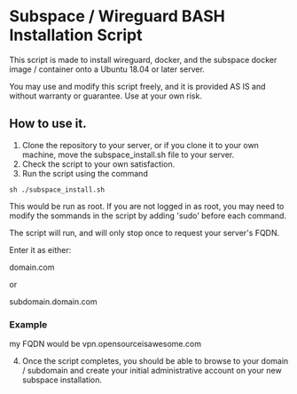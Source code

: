 # Subspace / Wireguard BASH Installation Script

This script is made to install wireguard, docker, and the subspace docker image / container onto a Ubuntu 18.04 or later server.

You may use and modify this script freely, and it is provided AS IS and without warranty or guarantee.  Use at your own risk. 

## How to use it.

1. Clone the repository to your server, or if you clone it to your own machine, move the subspace_install.sh file to your server.
2. Check the script to your own satisfaction.
3. Run the script using the command

`sh ./subspace_install.sh`

This would be run as root.  If you are not logged in as root, you may need to modify the sommands in the script by adding 'sudo' before each command.

The script will run, and will only stop once to request your server's FQDN.

Enter it as either:

domain.com

or 

subdomain.domain.com


### Example

my FQDN would be vpn.opensourceisawesome.com

4. Once the script completes, you should be able to browse to your domain / subdomain and create your initial administrative account on your new subspace installation.

